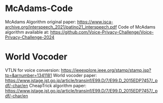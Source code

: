 # McAdams-Code
McAdams Algorithm original paper: https://www.isca-archive.org/interspeech_2021/patino21_interspeech.pdf
Code of McAdams algorithm available at: https://github.com/Voice-Privacy-Challenge/Voice-Privacy-Challenge-2024
# World Vocoder 
VTLN for voice conversion: https://ieeexplore.ieee.org/stamp/stamp.jsp?tp=&arnumber=1341181
World vocoder paper: https://www.jstage.jst.go.jp/article/transinf/E99.D/7/E99.D_2015EDP7457/_pdf/-char/en
CheapTrick algorithm paper: https://www.jstage.jst.go.jp/article/transinf/E99.D/7/E99.D_2015EDP7457/_pdf/-char/en

